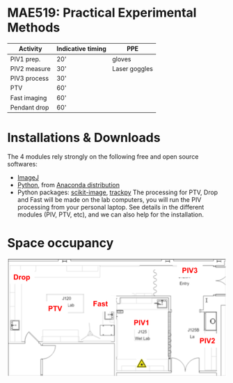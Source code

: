 # MAE519: Practical Experimental Methods

| Activity | Indicative timing | PPE |
|---|---|---|
|PIV1 prep. | 20' | gloves |
|PIV2 measure | 30' | Laser goggles|
|PIV3 process | 30'| |
|PTV | 60' | |
|Fast imaging | 60' | |
|Pendant drop | 60' | |

# Installations & Downloads
The 4 modules rely strongly on the following free and open source softwares:
- [ImageJ](https://fiji.sc/)
- [Python](https://www.python.org/), from [Anaconda distribution](https://www.anaconda.com/)
- Python packages: [scikit-image](https://scikit-image.org/), [trackpy](http://soft-matter.github.io/trackpy/)
The processing for PTV, Drop and Fast will be made on the lab computers, you will run the PIV processing from your personal laptop.
See details in the different modules (PIV, PTV, etc), and we can also help for the installation.

# Space occupancy
![Space occupancy](space_occupancy.png)

